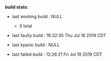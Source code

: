 **build stats:**
- last working build : NULL
	- 0 total

- last faulty build : 16:32:35 Thu Jul 18 2019 CDT
- last kpanic build : NULL
- last failed build : 12:26:21 Fri Jul 19 2019 CDT
